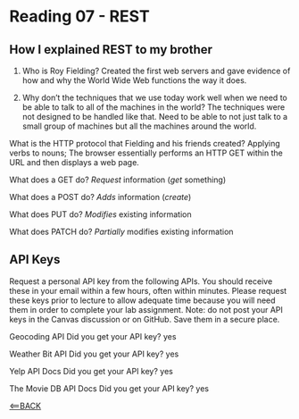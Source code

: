 # Reading 07 - REST

## How I explained REST to my brother

1. Who is Roy Fielding?
  Created the first web servers and gave evidence of how and why the World Wide Web functions the way it does.

2. Why don’t the techniques that we use today work well when we need to be able to talk to all of the machines in the world?
  The techniques were not designed to be handled like that. Need to be able to not just talk to a small group of machines but all the machines around the world.

What is the HTTP protocol that Fielding and his friends created?
  Applying verbs to nouns; The browser essentially performs an HTTP GET within the URL and then displays a web page. 

What does a GET do?
  *Request* information (*get* something)

What does a POST do?
  *Adds* information (*create*)

What does PUT do?
  *Modifies* existing information

What does PATCH do?
  *Partially* modifies existing information

## API Keys

Request a personal API key from the following APIs. You should receive these in your email within a few hours, often within minutes. Please request these keys prior to lecture to allow adequate time because you will need them in order to complete your lab assignment. Note: do not post your API keys in the Canvas discussion or on GitHub. Save them in a secure place.

Geocoding API
Did you get your API key?
  yes

Weather Bit API
Did you get your API key?
  yes

Yelp API Docs
Did you get your API key?
  yes

The Movie DB API Docs
Did you get your API key?
  yes

[<==BACK](README.md)
